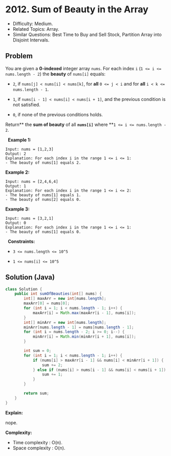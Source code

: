 # 2012. Sum of Beauty in the Array

- Difficulty: Medium.
- Related Topics: Array.
- Similar Questions: Best Time to Buy and Sell Stock, Partition Array into Disjoint Intervals.

## Problem

You are given a **0-indexed** integer array ```nums```. For each index ```i``` (```1 <= i <= nums.length - 2```) the **beauty** of ```nums[i]``` equals:


	
- ```2```, if ```nums[j] < nums[i] < nums[k]```, for **all** ```0 <= j < i``` and for **all** ```i < k <= nums.length - 1```.
	
- ```1```, if ```nums[i - 1] < nums[i] < nums[i + 1]```, and the previous condition is not satisfied.
	
- ```0```, if none of the previous conditions holds.


Return** the **sum of beauty** of all **```nums[i]```** where **```1 <= i <= nums.length - 2```.

 
**Example 1:**

```
Input: nums = [1,2,3]
Output: 2
Explanation: For each index i in the range 1 <= i <= 1:
- The beauty of nums[1] equals 2.
```

**Example 2:**

```
Input: nums = [2,4,6,4]
Output: 1
Explanation: For each index i in the range 1 <= i <= 2:
- The beauty of nums[1] equals 1.
- The beauty of nums[2] equals 0.
```

**Example 3:**

```
Input: nums = [3,2,1]
Output: 0
Explanation: For each index i in the range 1 <= i <= 1:
- The beauty of nums[1] equals 0.
```

 
**Constraints:**


	
- ```3 <= nums.length <= 10^5```
	
- ```1 <= nums[i] <= 10^5```



## Solution (Java)

```java
class Solution {
    public int sumOfBeauties(int[] nums) {
        int[] maxArr = new int[nums.length];
        maxArr[0] = nums[0];
        for (int i = 1; i < nums.length - 1; i++) {
            maxArr[i] = Math.max(maxArr[i - 1], nums[i]);
        }
        int[] minArr = new int[nums.length];
        minArr[nums.length - 1] = nums[nums.length - 1];
        for (int i = nums.length - 2; i >= 0; i--) {
            minArr[i] = Math.min(minArr[i + 1], nums[i]);
        }

        int sum = 0;
        for (int i = 1; i < nums.length - 1; i++) {
            if (nums[i] > maxArr[i - 1] && nums[i] < minArr[i + 1]) {
                sum += 2;
            } else if (nums[i] > nums[i - 1] && nums[i] < nums[i + 1]) {
                sum += 1;
            }
        }

        return sum;
    }
}
```

**Explain:**

nope.

**Complexity:**

* Time complexity : O(n).
* Space complexity : O(n).

